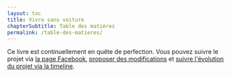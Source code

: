 ```yaml
---
layout: toc
title: Vivre sans voiture
chapterSubtitle: Table des matières
permalink: /table-des-matieres/
---
```


Ce livre est continuellement en quête de perfection. Vous pouvez suivre le projet via [la page Facebook](https://facebook.com/sansvoiture), [proposer des modifications](https://github.com/arthurlacoste/vivre-sans-voiture/) et [suivre l'évolution du projet via la timeline](/timeline).
